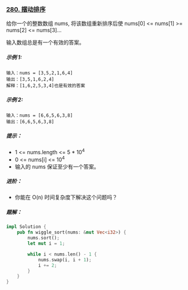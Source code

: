 ### [280. 摆动排序](https://leetcode.cn/problems/wiggle-sort/)
给你一个的整数数组 nums, 将该数组重新排序后使 nums[0] <= nums[1] >= nums[2] <= nums[3]...

输入数组总是有一个有效的答案。



##### 示例 1:
```
输入：nums = [3,5,2,1,6,4]
输出：[3,5,1,6,2,4]
解释：[1,6,2,5,3,4]也是有效的答案
```

##### 示例 2:
```
输入：nums = [6,6,5,6,3,8]
输出：[6,6,5,6,3,8]
```

##### 提示：
- 1 <= nums.length <= 5 * 10<sup>4</sup>
- 0 <= nums[i] <= 10<sup>4</sup>
- 输入的 nums 保证至少有一个答案。



##### 进阶：
- 你能在 O(n) 时间复杂度下解决这个问题吗？

##### 题解：
```rust
impl Solution {
    pub fn wiggle_sort(nums: &mut Vec<i32>) {
        nums.sort();
        let mut i = 1;

        while i < nums.len() - 1 {
            nums.swap(i, i + 1);
            i += 2;
        }
    }
}
```
